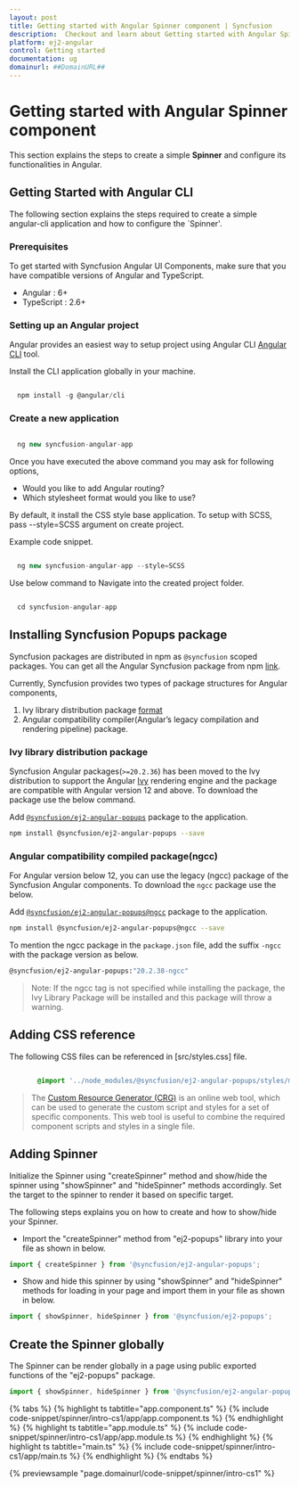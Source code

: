 ```yaml
---
layout: post
title: Getting started with Angular Spinner component | Syncfusion
description:  Checkout and learn about Getting started with Angular Spinner component of Syncfusion Essential JS 2 and more details.
platform: ej2-angular
control: Getting started 
documentation: ug
domainurl: ##DomainURL##
---
```


# Getting started with Angular Spinner component

This section explains the steps to create a simple **Spinner** and configure its functionalities in Angular.

## Getting Started with Angular CLI

The following section explains the steps required to create a simple angular-cli application and how to configure the `Spinner'.

### Prerequisites

To get started with Syncfusion Angular UI Components, make sure that you have compatible versions of Angular and TypeScript.

* Angular : 6+
* TypeScript : 2.6+

### Setting up an Angular project

Angular provides an easiest way to setup project using Angular CLI [Angular CLI](https://github.com/angular/angular-cli) tool.

Install the CLI application globally in your machine.

```javascript

  npm install -g @angular/cli

```

### Create a new application

```javascript

  ng new syncfusion-angular-app

```

Once you have executed the above command you may ask for following options,
* Would you like to add Angular routing?
* Which stylesheet format would you like to use?

By default, it install the CSS style base application. To setup with SCSS, pass --style=SCSS argument on create project.

Example code snippet.

```javascript

  ng new syncfusion-angular-app --style=SCSS

```

Use below command to Navigate into the created project folder.

```javascript

  cd syncfusion-angular-app

```

## Installing Syncfusion Popups package

Syncfusion packages are distributed in npm as `@syncfusion` scoped packages. You can get all the Angular Syncfusion package from npm [link]( https://www.npmjs.com/search?q=%40syncfusion%2Fej2-angular- ).

Currently, Syncfusion provides two types of package structures for Angular components,
1. Ivy library distribution package [format](https://angular.io/guide/angular-package-format#angular-package-format)
2. Angular compatibility compiler(Angular’s legacy compilation and rendering pipeline) package.

### Ivy library distribution package

Syncfusion Angular packages(`>=20.2.36`) has been moved to the Ivy distribution to support the Angular [Ivy](https://docs.angular.lat/guide/ivy) rendering engine and the package are compatible with Angular version 12 and above. To download the package use the below command.

Add [`@syncfusion/ej2-angular-popups`](https://www.npmjs.com/package/@syncfusion/ej2-angular-popups/v/20.2.38) package to the application.

```bash
npm install @syncfusion/ej2-angular-popups --save
```

### Angular compatibility compiled package(ngcc)

For Angular version below 12, you can use the legacy (ngcc) package of the Syncfusion Angular components. To download the `ngcc` package use the below.

Add [`@syncfusion/ej2-angular-popups@ngcc`](https://www.npmjs.com/package/@syncfusion/ej2-angular-popups/v/20.2.38-ngcc) package to the application.

```bash
npm install @syncfusion/ej2-angular-popups@ngcc --save
```

To mention the ngcc package in the `package.json` file, add the suffix `-ngcc` with the package version as below.

```bash
@syncfusion/ej2-angular-popups:"20.2.38-ngcc"
```

>Note: If the ngcc tag is not specified while installing the package, the Ivy Library Package will be installed and this package will throw a warning.

## Adding CSS reference

The following CSS files can be referenced in [src/styles.css] file.

```css

       @import '../node_modules/@syncfusion/ej2-angular-popups/styles/material.css';

```

> The [Custom Resource Generator (CRG)](https://crg.syncfusion.com/) is an online web tool, which can be used to generate the custom script and styles for a set of specific components.
> This web tool is useful to combine the required component scripts and styles in a single file.

## Adding Spinner

Initialize the Spinner using "createSpinner" method and show/hide the spinner using "showSpinner" and "hideSpinner" methods accordingly. Set the target to the spinner to render it based on specific target.

The following steps explains you on how to create and how to show/hide your Spinner.

* Import the "createSpinner" method from "ej2-popups" library into your file as shown in below.

```typescript
import { createSpinner } from '@syncfusion/ej2-angular-popups';
```

* Show and hide this spinner by using "showSpinner" and "hideSpinner" methods for loading in your page and import them in your file as shown in below.

```typescript
import { showSpinner, hideSpinner } from '@syncfusion/ej2-popups';
```

## Create the Spinner globally

The Spinner can be render globally in a page using public exported functions of the "ej2-popups" package.

```typescript
import { showSpinner, hideSpinner } from '@syncfusion/ej2-angular-popups';
```

{% tabs %}
{% highlight ts tabtitle="app.component.ts" %}
{% include code-snippet/spinner/intro-cs1/app/app.component.ts %}
{% endhighlight %}
{% highlight ts tabtitle="app.module.ts" %}
{% include code-snippet/spinner/intro-cs1/app/app.module.ts %}
{% endhighlight %}
{% highlight ts tabtitle="main.ts" %}
{% include code-snippet/spinner/intro-cs1/app/main.ts %}
{% endhighlight %}
{% endtabs %}
  
{% previewsample "page.domainurl/code-snippet/spinner/intro-cs1" %}
